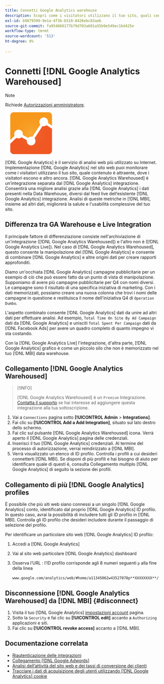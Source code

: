 ```yaml
---
title: Connetti Google Analytics warehouse
description: Scopri come i visitatori utilizzano il tuo sito, quali contenuti sono attraenti, dove i visitatori escono e altro ancora.
exl-id: b9879399-9e1a-4f36-b510-8426ebc83aeb
source-git-commit: fa954868177b79d703a601a55b9e549ec1bd425e
workflow-type: tm+mt
source-wordcount: '513'
ht-degree: 0%

---
```


# Connetti [!DNL Google Analytics Warehoused]

>[!NOTE]
>
>Richiede [Autorizzazioni amministratore](../../../administrator/user-management/user-management.md).

![](../../../assets/google-analytics-logo.png)

[!DNL Google Analytics] è il servizio di analisi web più utilizzato su Internet. Implementazione [!DNL Google Analytics] nel sito web puoi monitorare come i visitatori utilizzano il tuo sito, quale contenuto è attraente, dove i visitatori escono e altro ancora. [!DNL Google Analytics Warehoused] è un’integrazione separata dal [!DNL Google Analytics] integrazione. Consentirà una migliore analisi grazie alla [!DNL Google Analytics] i dati presenti nella Data Warehouse, diversi dal feed live dell’esistente [!DNL Google Analytics] integrazione. Analisi di queste metriche in [!DNL MBI], insieme ad altri dati, migliorerà la salute e l&#39;usabilità complessive del tuo sito.

## Differenza tra GA Warehouse e Live Integration

Il principale fattore di differenziazione consiste nell&#39;archiviazione di un&#39;integrazione ([!DNL Google Analytics Warehoused]) e l&#39;altro non è ([!DNL Google Analytics Live]). Nel caso di [!DNL Google Analytics Warehoused], questo consente la manipolazione del [!DNL Google Analytics] e consente di combinare [!DNL Google Analytics] e altre origini dati per creare rapporti approfonditi.

Diamo un&#39;occhiata [!DNL Google Analytics] campagne pubblicitarie per un esempio di ciò che può essere fatto da un punto di vista di manipolazione. Supponiamo di avere più campagne pubblicitarie per Q4 con nomi diversi. Le campagne sono il risultato di una specifica iniziativa di marketing. Con i dati memorizzati, possiamo creare una nuova colonna che trovi i nomi delle campagne in questione e restituisca il nome dell&#39;iniziativa Q4 di `Operation Dumbo`.

L&#39;aspetto combinato consente [!DNL Google Analytics] dati da unire ad altri dati per effettuare analisi. Ad esempio, `Total Time On Site By Ad Campaign` dati da [!DNL Google Analytics] e unisciti `Total Spent Per Campaign` dati da [!DNL Facebook Ads] per avere un quadro completo di quanto impegno vi sta costando.

Con la [!DNL Google Analytics Live] l&#39;integrazione, d&#39;altra parte, [!DNL Google Analytics] grafico è come un piccolo silo che non è memorizzato nel tuo [!DNL MBI] data warehouse.

## Collegamento [!DNL Google Analytics Warehoused]

>[!INFO]
>
>[!DNL Google Analytics Warehoused] è un `Premium` Integrazione. [Contatta il supporto](https://experienceleague.adobe.com/docs/commerce-knowledge-base/kb/troubleshooting/miscellaneous/mbi-service-policies.html?lang=en) se hai interesse ad aggiungere questa integrazione alla tua sottoscrizione.

1. Vai a `Connections` pagina sotto **[!UICONTROL Admin** > **Integrations]**.
1. Fai clic su **[!UICONTROL Add a Add Integration]**, situato sul lato destro dello schermo.
1. Fai clic sul pulsante [!DNL Google Analytics Warehoused] icona. Verrà aperto il [!DNL Google Analytics] pagina delle credenziali.
1. Inserisci il tuo [!DNL Google Analytics] credenziali. Al termine del processo di autorizzazione, verrai reindirizzato a [!DNL MBI].
1. Verrà visualizzato un elenco di ID profilo. Controlla i profili a cui desideri connetterti [!DNL MBI]. Se disponi di più profili e hai bisogno di aiuto per identificare quale di questi è, consulta Collegamento multiplo [!DNL Google Analytics] di seguito la sezione dei profili.

## Collegamento di più [!DNL Google Analytics] profiles

È possibile che più siti web siano connessi a un singolo [!DNL Google Analytics] conto, identificato dal proprio [!DNL Google Analytics] ID profilo. In questo caso, avrai la possibilità di includere tutti gli ID profilo in [!DNL MBI]. Controlla gli ID profilo che desideri includere durante il passaggio di selezione del profilo.

Per identificare un particolare sito web [!DNL Google Analytics] ID profilo:

1. Accedi a [!DNL Google Analytics]
1. Vai al sito web particolare [!DNL Google Analytics] dashboard
1. Osserva l’URL : l’ID profilo corrisponde agli 8 numeri seguenti `p` alla fine della linea

   `www.google.com/analytics/web/#home/a11345062w43527078p**XXXXXXXX**/`

## Disconnessione [!DNL Google Analytics Warehoused] da [!DNL MBI] {#disconnect}

1. Visita il tuo [!DNL Google Analytics] [impostazioni account](https://www.google.com/accounts/) pagina.
1. Sotto la `Security` e fai clic su **[!UICONTROL edit]** accanto a `Authorizing` applicazioni e siti.
1. Fai clic su **[!UICONTROL revoke access]** accanto a [!DNL MBI].

## Documentazione correlata

* [Riautenticazione delle integrazioni](https://experienceleague.adobe.com/docs/commerce-knowledge-base/kb/how-to/mbi-reauthenticating-integrations.html?lang=en)
* [Collegamento [!DNL Google Adwords]](../integrations/google-adwords.md)
* [Analisi dell’attività del sito web e dei tassi di conversione dei clienti](../../analysis/web-act-cust-conversion.md)
* [Tracciare i dati di acquisizione degli utenti utilizzando [!DNL Google Analytics] cookie](../../analysis/google-track-user-acq.md)
